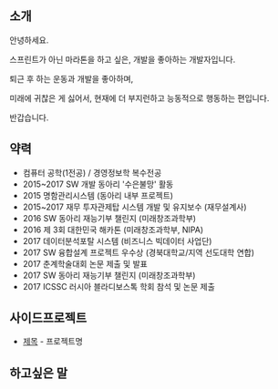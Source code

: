 
## 소개

안녕하세요.

스프린트가 아닌 마라톤을 하고 싶은, 개발을 좋아하는 개발자입니다.

퇴근 후 하는 운동과 개발을 좋아하며, 

미래에 귀찮은 게 싫어서, 현재에 더 부지런하고 능동적으로 행동하는 편입니다.

반갑습니다.

## 약력

- 컴퓨터 공학(1전공) / 경영정보학 복수전공
- 2015~2017 SW 개발 동아리 '수은불망' 활동
- 2015 명함관리시스템 (동아리 내부 프로젝트)
- 2015~2017 재무 투자관제탑 시스템 개발 및 유지보수 (재무설계사)
- 2016 SW 동아리 재능기부 챌린지 (미래창조과학부)
- 2016 제 3회 대한민국 해카톤 (미래창조과학부, NIPA)
- 2017 데이터분석포탈 시스템 (비즈니스 빅데이터 사업단)
- 2017 SW 융합설계 프로젝트 우수상 (경북대학교/지역 선도대학 연합)
- 2017 춘계학술대회 논문 제출 및 발표 
- 2017 SW 동아리 재능기부 챌린지 (미래창조과학부)
- 2017 ICSSC 러시아 블라디보스톡 학회 참석 및 논문 제출



## 사이드프로젝트

- [제목](링크) - 프로젝트명

## 하고싶은 말

